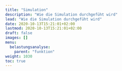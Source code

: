 ```yaml
---
title: "Simulation"
description: "Wie die Simulation durchgefüht wird"
lead: "Wie die Simulation durchgefüht wird"
date: 2020-10-13T15:21:01+02:00
lastmod: 2020-10-13T15:21:01+02:00
draft: false
images: []
menu:
  belastungsanalyse:
    parent: "funktion"
weight: 1030
toc: true
---
```

